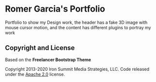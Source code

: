 # Romer Garcia's Portfolio

Portfolio to show my Design work, the header has a fake 3D image with mouse cursor motion, and the content has different plugins to portray my work

## Copyright and License

Based on the **Freelancer Bootstrap Theme**

Copyright 2013-2020 Iron Summit Media Strategies, LLC. Code released under the [Apache 2.0](https://github.com/IronSummitMedia/startbootstrap-freelancer/blob/gh-pages/LICENSE) license.
